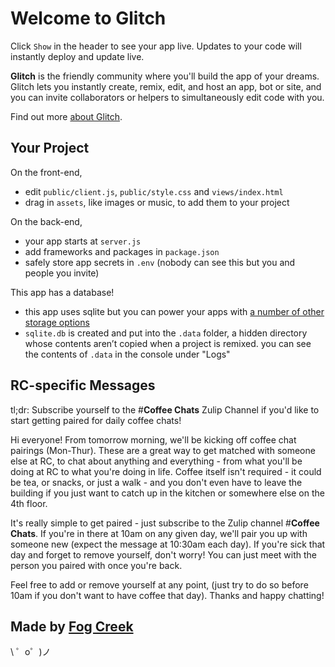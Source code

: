Welcome to Glitch
=================

Click `Show` in the header to see your app live. Updates to your code will instantly deploy and update live.

**Glitch** is the friendly community where you'll build the app of your dreams. Glitch lets you instantly create, remix, edit, and host an app, bot or site, and you can invite collaborators or helpers to simultaneously edit code with you.

Find out more [about Glitch](https://glitch.com/about).


Your Project
------------

On the front-end,
- edit `public/client.js`, `public/style.css` and `views/index.html`
- drag in `assets`, like images or music, to add them to your project

On the back-end,
- your app starts at `server.js`
- add frameworks and packages in `package.json`
- safely store app secrets in `.env` (nobody can see this but you and people you invite)

This app has a database!
- this app uses sqlite but you can power your apps with [a number of other storage options](https://glitch.com/storage)
- `sqlite.db` is created and put into the `.data` folder, a hidden directory whose contents aren’t copied when a project is remixed. you can see the contents of `.data` in the console under "Logs"

RC-specific Messages
--------------------
tl;dr: Subscribe yourself to the #**Coffee Chats** Zulip Channel if you'd like to start getting paired for daily coffee chats!

Hi everyone! From tomorrow morning, we'll be kicking off coffee chat pairings (Mon-Thur). These are a great way to get matched with someone else at RC, to chat about anything and everything - from what you'll be doing at RC to what you're doing in life. Coffee itself isn't required - it could be tea, or snacks, or just a walk - and you don't even have to leave the building if you just want to catch up in the kitchen or somewhere else on the 4th floor.

It's really simple to get paired - just subscribe to the Zulip channel #**Coffee Chats**. If you're in there at 10am on any given day, we'll pair you up with someone new (expect the message at 10:30am each day). If you're sick that day and forget to remove yourself, don't worry! You can just meet with the person you paired with once you're back.

Feel free to add or remove yourself at any point, (just try to do so before 10am if you don't want to have coffee that day). Thanks and happy chatting!

Made by [Fog Creek](https://fogcreek.com/)
-------------------

\ ゜o゜)ノ
